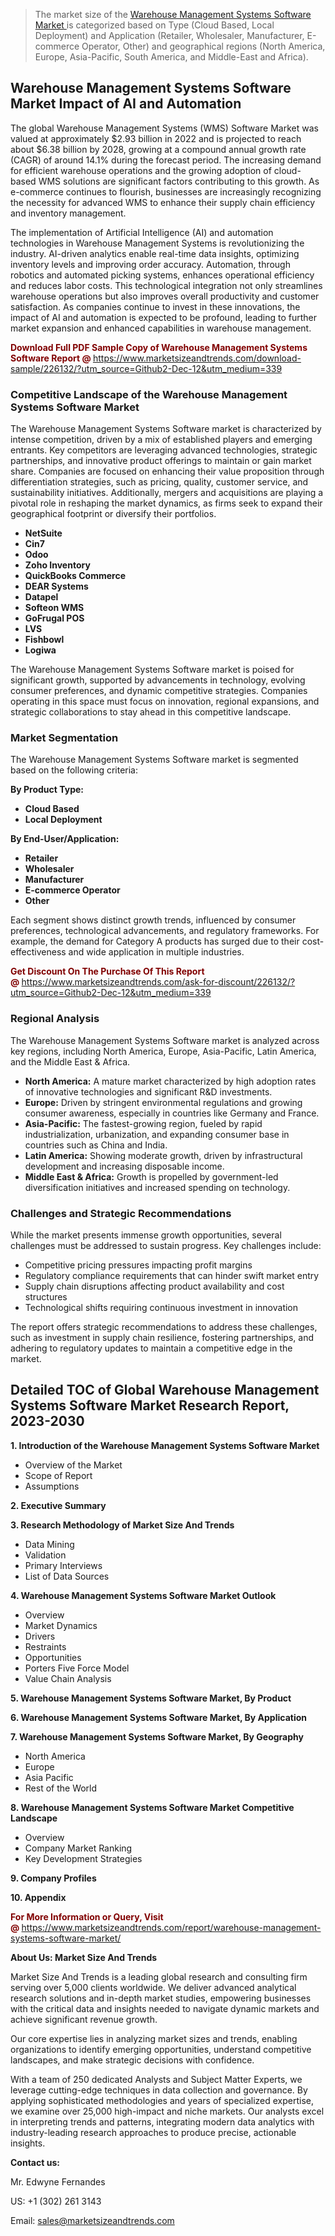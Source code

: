 <blockquote><p>The market size of the <a href="https://www.marketsizeandtrends.com/download-sample/226132/?utm_source=Github2-Dec-12&amp;utm_medium=339" target="_blank">Warehouse Management Systems Software Market </a>is categorized based on Type (Cloud Based, Local Deployment) and Application (Retailer, Wholesaler, Manufacturer, E-commerce Operator, Other) and geographical regions (North America, Europe, Asia-Pacific, South America, and Middle-East and Africa).</p></blockquote><p><h2>Warehouse Management Systems Software Market Impact of AI and Automation</h2><p>The global Warehouse Management Systems (WMS) Software Market was valued at approximately $2.93 billion in 2022 and is projected to reach about $6.38 billion by 2028, growing at a compound annual growth rate (CAGR) of around 14.1% during the forecast period. The increasing demand for efficient warehouse operations and the growing adoption of cloud-based WMS solutions are significant factors contributing to this growth. As e-commerce continues to flourish, businesses are increasingly recognizing the necessity for advanced WMS to enhance their supply chain efficiency and inventory management.</p><p>The implementation of Artificial Intelligence (AI) and automation technologies in Warehouse Management Systems is revolutionizing the industry. AI-driven analytics enable real-time data insights, optimizing inventory levels and improving order accuracy. Automation, through robotics and automated picking systems, enhances operational efficiency and reduces labor costs. This technological integration not only streamlines warehouse operations but also improves overall productivity and customer satisfaction. As companies continue to invest in these innovations, the impact of AI and automation is expected to be profound, leading to further market expansion and enhanced capabilities in warehouse management.</p></p><p><strong><span style="color: #800000;">Download Full PDF Sample Copy of Warehouse Management Systems Software Report @</span>&nbsp;</strong><a href="https://www.marketsizeandtrends.com/download-sample/226132/?utm_source=Github2-Dec-12&amp;utm_medium=339">https://www.marketsizeandtrends.com/download-sample/226132/?utm_source=Github2-Dec-12&amp;utm_medium=339</a></p><h3>Competitive Landscape of the Warehouse Management Systems Software Market</h3><p>The Warehouse Management Systems Software market is characterized by intense competition, driven by a mix of established players and emerging entrants. Key competitors are leveraging advanced technologies, strategic partnerships, and innovative product offerings to maintain or gain market share. Companies are focused on enhancing their value proposition through differentiation strategies, such as pricing, quality, customer service, and sustainability initiatives. Additionally, mergers and acquisitions are playing a pivotal role in reshaping the market dynamics, as firms seek to expand their geographical footprint or diversify their portfolios.</p><p><strong><p><ul><li>NetSuite </li><li> Cin7 </li><li> Odoo </li><li> Zoho Inventory </li><li> QuickBooks Commerce </li><li> DEAR Systems </li><li> Datapel </li><li> Softeon WMS </li><li> GoFrugal POS </li><li> LVS </li><li> Fishbowl </li><li> Logiwa</p></li></ul></p></strong></p><p>The Warehouse Management Systems Software market is poised for significant growth, supported by advancements in technology, evolving consumer preferences, and dynamic competitive strategies. Companies operating in this space must focus on innovation, regional expansions, and strategic collaborations to stay ahead in this competitive landscape.</p><h3>Market Segmentation</h3><p>The Warehouse Management Systems Software market is segmented based on the following criteria:</p><p><strong>By Product Type:</strong></p><p><strong><p><ul><li>Cloud Based </li><li> Local Deployment</p></li></ul></p></strong></p><p><strong>By End-User/Application:</strong></p><p><strong><p><ul><li>Retailer </li><li> Wholesaler </li><li> Manufacturer </li><li> E-commerce Operator </li><li> Other</p></li></ul></p></strong></p><p>Each segment shows distinct growth trends, influenced by consumer preferences, technological advancements, and regulatory frameworks. For example, the demand for Category A products has surged due to their cost-effectiveness and wide application in multiple industries.</p><p><strong><span style="color: #800000;">Get Discount On The Purchase Of This Report @&nbsp;</span></strong><a href="https://www.marketsizeandtrends.com/ask-for-discount/226132/?utm_source=Github2-Dec-12&amp;utm_medium=339">https://www.marketsizeandtrends.com/ask-for-discount/226132/?utm_source=Github2-Dec-12&amp;utm_medium=339</a></p><h3>Regional Analysis</h3><p>The Warehouse Management Systems Software market is analyzed across key regions, including North America, Europe, Asia-Pacific, Latin America, and the Middle East &amp; Africa.</p><ul><li><strong>North America:</strong> A mature market characterized by high adoption rates of innovative technologies and significant R&amp;D investments.</li><li><strong>Europe:</strong> Driven by stringent environmental regulations and growing consumer awareness, especially in countries like Germany and France.</li><li><strong>Asia-Pacific:</strong> The fastest-growing region, fueled by rapid industrialization, urbanization, and expanding consumer base in countries such as China and India.</li><li><strong>Latin America:</strong> Showing moderate growth, driven by infrastructural development and increasing disposable income.</li><li><strong>Middle East &amp; Africa:</strong> Growth is propelled by government-led diversification initiatives and increased spending on technology.</li></ul><h3>Challenges and Strategic Recommendations</h3><p>While the market presents immense growth opportunities, several challenges must be addressed to sustain progress. Key challenges include:</p><ul><li>Competitive pricing pressures impacting profit margins</li><li>Regulatory compliance requirements that can hinder swift market entry</li><li>Supply chain disruptions affecting product availability and cost structures</li><li>Technological shifts requiring continuous investment in innovation</li></ul><p>The report offers strategic recommendations to address these challenges, such as investment in supply chain resilience, fostering partnerships, and adhering to regulatory updates to maintain a competitive edge in the market.</p><h2>Detailed TOC of Global Warehouse Management Systems Software Market Research Report, 2023-2030</h2><p><strong>1. Introduction of the Warehouse Management Systems Software Market</strong></p><ul><li>Overview of the Market</li><li>Scope of Report</li><li>Assumptions&nbsp;</li></ul><p><strong>2. Executive Summary</strong></p><p><strong>3. Research Methodology of <strong>Market Size And Trends</strong></strong></p><ul><li>Data Mining</li><li>Validation</li><li>Primary Interviews</li><li>List of Data Sources&nbsp;</li></ul><p><strong>4. Warehouse Management Systems Software Market Outlook</strong></p><ul><li>Overview</li><li>Market Dynamics</li><li>Drivers</li><li>Restraints</li><li>Opportunities</li><li>Porters Five Force Model</li><li>Value Chain Analysis&nbsp;</li></ul><p><strong>5. Warehouse Management Systems Software Market, By Product</strong></p><p><strong>6. Warehouse Management Systems Software Market, By Application</strong></p><p><strong>7. Warehouse Management Systems Software Market, By Geography</strong></p><ul><li>North America</li><li>Europe</li><li>Asia Pacific</li><li>Rest of the World&nbsp;</li></ul><p><strong>8. Warehouse Management Systems Software Market Competitive Landscape</strong></p><ul><li>Overview</li><li>Company Market Ranking</li><li>Key Development Strategies&nbsp;</li></ul><p><strong>9. Company Profiles</strong></p><p><strong>10. Appendix</strong></p><p><strong><span style="color: #800000;">For More Information or Query, Visit @&nbsp;</span></strong><a href="https://www.marketsizeandtrends.com/report/warehouse-management-systems-software-market/">https://www.marketsizeandtrends.com/report/warehouse-management-systems-software-market/</a></p><p></p><p><strong>About Us:&nbsp;Market Size And Trends</strong></p><p>Market Size And Trends&nbsp;is a leading global research and consulting firm serving over 5,000 clients worldwide. We deliver advanced analytical research solutions and in-depth market studies, empowering businesses with the critical data and insights needed to navigate dynamic markets and achieve significant revenue growth.</p><p>Our core expertise lies in analyzing market sizes and trends, enabling organizations to identify emerging opportunities, understand competitive landscapes, and make strategic decisions with confidence.</p><p>With a team of 250 dedicated Analysts and Subject Matter Experts, we leverage cutting-edge techniques in data collection and governance. By applying sophisticated methodologies and years of specialized expertise, we examine over 25,000 high-impact and niche markets. Our analysts excel in interpreting trends and patterns, integrating modern data analytics with industry-leading research approaches to produce precise, actionable insights.</p><p><strong>Contact us:</strong></p><p>Mr. Edwyne Fernandes</p><p>US: +1 (302) 261 3143</p><p>Email: <a href="mailto:sales@marketsizeandtrends.com">sales@marketsizeandtrends.com</a>&nbsp;</p>
